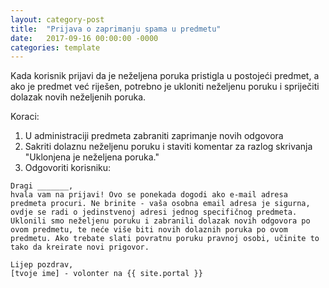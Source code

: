 ```yaml
---
layout: category-post
title:  "Prijava o zaprimanju spama u predmetu"
date:   2017-09-16 00:00:00 -0000
categories: template
---
```

Kada korisnik prijavi da je neželjena poruka pristigla u postojeći predmet, a ako je predmet već riješen, potrebno je ukloniti neželjenu poruku i spriječiti dolazak novih neželjenih poruka.

Koraci:
1. U administraciji predmeta zabraniti zaprimanje novih odgovora
2. Sakriti dolaznu neželjenu poruku i staviti komentar za razlog skrivanja "Uklonjena je neželjena poruka."
3. Odgovoriti korisniku:

```
Dragi _______, 
hvala vam na prijavi! Ovo se ponekada dogodi ako e-mail adresa predmeta procuri. Ne brinite - vaša osobna email adresa je sigurna, ovdje se radi o jedinstvenoj adresi jednog specifičnog predmeta. Uklonili smo neželjenu poruku i zabranili dolazak novih odgovora po ovom predmetu, te neće više biti novih dolaznih poruka po ovom predmetu. Ako trebate slati povratnu poruku pravnoj osobi, učinite to tako da kreirate novi prigovor.

Lijep pozdrav,
[tvoje ime] - volonter na {{ site.portal }}
```
